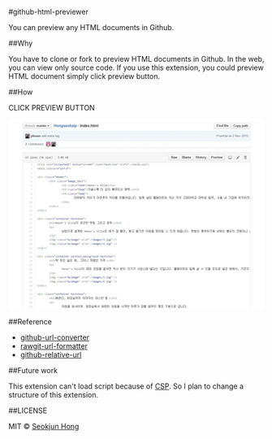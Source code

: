 #github-html-previewer

You can preview any HTML documents in Github. 

##Why 

You have to clone or fork to preview HTML documents in Github. In the web, you can view only source code. If you use this extension, you could preview HTML document simply click preview button.

##How

CLICK PREVIEW BUTTON

![](https://raw.githubusercontent.com/se0kjun/github-html-previewer/master/example/howtouse.gif)

##Reference

- [github-url-converter](https://github.com/se0kjun/github-url-converter)
- [rawgit-url-formatter](https://github.com/se0kjun/rawgit-url-formatter)
- [github-relative-url](https://github.com/se0kjun/github-relative-url)

##Future work

This extension can't load script because of [CSP](https://developer.chrome.com/extensions/contentSecurityPolicy). So I plan to change a structure of this extension. 

##LICENSE

MIT © [Seokjun Hong](https://github.com/se0kjun)

